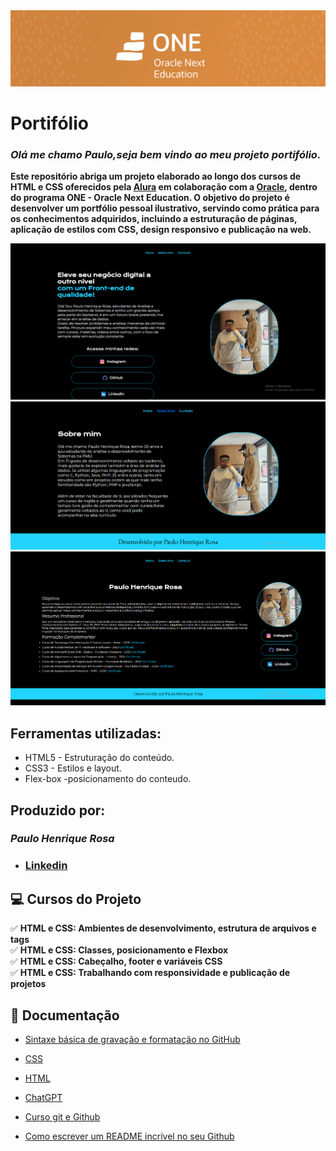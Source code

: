 <img src="./Portifolio-HTML-e-CSS-Curso2-aula_1/captura-front/one.png">

# Portifólio

### *Olá me chamo Paulo,seja bem vindo ao meu projeto portifólio.*
**Este repositório abriga um projeto elaborado ao longo dos cursos de HTML e CSS oferecidos pela [Alura](https://www.alura.com.br/?srsltid=AfmBOopyc2qlYjKJS0pQm_TuhIkC9xkFm3xAqR5o_4WEmwovAgb8KVPZ) em colaboração com a [Oracle](https://www.oracle.com/br/education/oracle-next-education/), dentro do programa ONE - Oracle Next Education.
O objetivo do projeto é desenvolver um portfólio pessoal ilustrativo, servindo como prática para os conhecimentos adquiridos, incluindo a estruturação de páginas,
aplicação de estilos com CSS, design responsivo e publicação na web.**



<img src="./Portifolio-HTML-e-CSS-Curso2-aula_1/captura-front/Captura de tela 2025-03-13 191603.png">
<img src="./Portifolio-HTML-e-CSS-Curso2-aula_1/captura-front/Captura de tela 2025-03-13 192729.png">
<img src="./Portifolio-HTML-e-CSS-Curso2-aula_1/captura-front/Captura de tela 2025-03-12 174021.png">


## Ferramentas utilizadas:
- HTML5 - Estruturação do conteúdo.
- CSS3 - Estilos e layout.
- Flex-box -posicionamento do conteudo.

## Produzido por:
  ### *Paulo Henrique Rosa* 
 - ### [Linkedin](https://www.linkedin.com/in/paulo-henrique-rosa-dev/)


## 💻 Cursos do Projeto
✅ **HTML e CSS: Ambientes de desenvolvimento, estrutura de arquivos e tags**
<br>
✅ **HTML e CSS: Classes, posicionamento e Flexbox**
<br>
✅ **HTML e CSS: Cabeçalho, footer e variáveis CSS**
<br>
✅ **HTML e CSS: Trabalhando com responsividade e publicação de projetos**
## 📘 Documentação
- [Sintaxe básica de gravação e formatação no GitHub](https://docs.github.com/pt/get-started/writing-on-github/getting-started-with-writing-and-formatting-on-github/basic-writing-and-formatting-syntax)

- [CSS](https://www.w3schools.com/css/default.asp)

- [HTML](https://www.w3schools.com/html/default.asp)

- [ChatGPT](https://chatgpt.com/)

- [Curso git e Github](https://cursos.alura.com.br/course/git-github-compartilhando-colaborando-projetos)

- [Como escrever um README incrível no seu Github](https://www.alura.com.br/artigos/escrever-bom-readme)
